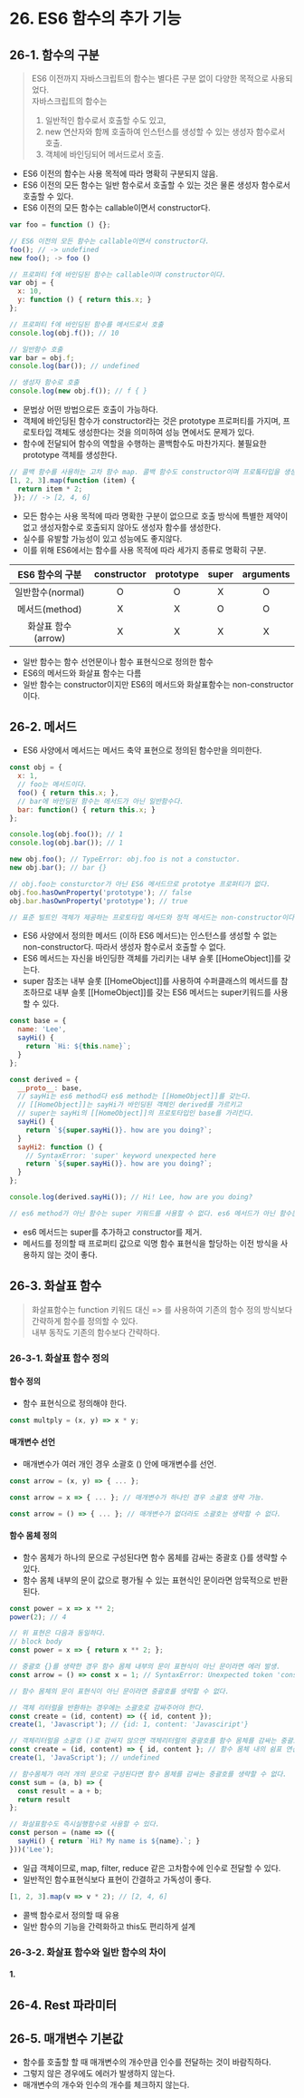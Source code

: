 # 26. ES6 함수의 추가 기능

## 26-1. 함수의 구분

> ES6 이전까지 자바스크립트의 함수는 별다른 구분 없이 다양한 목적으로 사용되었다.  
> 자바스크립트의 함수는  
> 1. 일반적인 함수로서 호출할 수도 있고,  
> 2. new 연산자와 함께 호출하여 인스턴스를 생성할 수 있는 생성자 함수로서 호출. 
> 3. 객체에 바인딩되어 메서드로서 호출.

- ES6 이전의 함수는 사용 목적에 따라 명확히 구분되지 않음.
- ES6 이전의 모든 함수는 일반 함수로서 호출할 수 있는 것은 물론 생성자 함수로서 호출할 수 있다.
- ES6 이전의 모든 함수는 callable이면서 constructor다.

```javascript
var foo = function () {};

// ES6 이전의 모든 함수는 callable이면서 constructor다.
foo(); // -> undefined
new foo(); -> foo ()
```

```javascript
// 프로퍼티 f에 바인딩된 함수는 callable이며 constructor이다.
var obj = {
  x: 10,
  y: function () { return this.x; }
};

// 프로퍼티 f에 바인딩된 함수를 메서드로서 호출
console.log(obj.f()); // 10

// 일반함수 호출
var bar = obj.f;
console.log(bar()); // undefined

// 생성자 함수로 호출
console.log(new obj.f()); // f { }
```
- 문법상 어떤 방법으로든 호출이 가능하다.
- 객체에 바인딩된 함수가 constructor라는 것은 prototype 프로퍼티를 가지며, 프로토타입 객체도 생성한다는 것을 의미하여 성능 면에서도 문제가 있다.
- 함수에 전달되어 함수의 역할을 수행하는 콜백함수도 마찬가지다. 불필요한 prototype 객체를 생성한다.

```javascript
// 콜백 함수를 사용하는 고차 함수 map. 콜백 함수도 constructor이며 프로톸타입을 생성한다.
[1, 2, 3].map(function (item) {
  return item * 2;
 }); // -> [2, 4, 6]
```

- 모든 함수는 사용 목적에 따라 명확한 구분이 없으므로 호출 방식에 특별한 제약이 없고 생성자함수로 호출되지 않아도 생성자 함수를 생성한다.
- 실수를 유발할 가능성이 있고 성능에도 좋지않다.
- 이를 위해 ES6에서는 함수를 사용 목적에 따라 세가지 종류로 명확히 구분.

|ES6 함수의 구분|constructor|prototype|super|arguments|
|:----------:|:---------:|:-------:|:---:|:-------:|
|일반함수(normal)|O|O|X|O|
|메서드(method)|X|X|O|O|
|화살표 함수(arrow)|X|X|X|X|

- 일반 함수는 함수 선언문이나 함수 표현식으로 정의한 함수
- ES6의 메서드와 화살표 함수는 다름
- 일반 함수는 constructor이지만 ES6의 메서드와 화살표함수는 non-constructor이다.

## 26-2. 메서드

- ES6 사양에서 메서드는 메서드 축약 표현으로 정의된 함수만을 의미한다.

```javascript
const obj = {
  x: 1,
  // foo는 메서드이다.
  foo() { return this.x; },
  // bar에 바인딩된 함수는 메서드가 아닌 일반함수다.
  bar: function() { return this.x; }
};

console.log(obj.foo()); // 1
console.log(obj.bar()); // 1

new obj.foo(); // TypeError: obj.foo is not a constuctor.
new obj.bar(); // bar {}

// obj.foo는 consturctor가 아닌 ES6 메서드므로 prototye 프로퍼티가 없다.
obj.foo.hasOwnProperty('prototype'); // false
obj.bar.hasOwnProperty('prototype'); // true

// 표준 빌트인 객체가 제공하는 프로토타입 메서드와 정적 메서드는 non-constructor이다.
```

- ES6 사양에서 정의한 메서드 (이하 ES6 메서드)는 인스턴스를 생성할 수 없는 non-constructor다. 따라서 생성자 함수로서 호출할 수 없다.
- ES6 메서드는 자신을 바인딩한 객체를 가리키는 내부 슬롯 [[HomeObject]]를 갖는다.
- super 참조는 내부 슬롯 [[HomeObject]]를 사용하여 수퍼클래스의 메서드를 참조하므로 내부 슬롯 [[HomeObject]]를 갖는 ES6 메서드는 super키워드를 사용할 수 있다.

```javascript
const base = {
  name: 'Lee',
  sayHi() {
    return `Hi: ${this.name}`;
  }
};

const derived = {
  __proto__: base,
  // sayHi는 es6 method다 es6 method는 [[HomeObject]]를 갖는다.
  // [[HomeObject]]는 sayHi가 바인딩된 객체인 derived를 가르키고
  // super는 sayHi의 [[HomeObject]]의 프로토타입인 base를 가리킨다.
  sayHi() {
    return `${super.sayHi()}. how are you doing?`;
  }
  sayHi2: function () {
    // SyntaxError: 'super' keyword unexpected here
    return `${super.sayHi()}. how are you doing?`;
  }
};

console.log(derived.sayHi()); // Hi! Lee, how are you doing?

// es6 method가 아닌 함수는 super 키워드를 사용할 수 없다. es6 메서드가 아닌 함수는 내부 슬롯
```

- es6 메서드는 super를 추가하고 constructor를 제거.
- 메서드를 정의할 때 프로퍼티 값으로 익명 함수 표현식을 할당하는 이전 방식을 사용하지 않는 것이 좋다.

## 26-3. 화살표 함수

> 화살표함수는 function 키워드 대신 => 를 사용하여 기존의 함수 정의 방식보다 간략하게 함수를 정의할 수 있다.  
> 내부 동작도 기존의 함수보다 간략하다.

### 26-3-1. 화살표 함수 정의

#### 함수 정의

- 함수 표현식으로 정의해야 한다.

```javascript
const multply = (x, y) => x * y;
```

#### 매개변수 선언

- 매개변수가 여러 개인 경우 소괄호 () 안에 매개변수를 선언.

```javascript
const arrow = (x, y) => { ... };

const arrow = x => { ... }; // 매개변수가 하나인 경우 소괄호 생략 가능.

const arrow = () => { ... }; // 매개변수가 없더라도 소괄호는 생략할 수 없다.
```

#### 함수 몸체 정의

- 함수 몸체가 하나의 문으로 구성된다면 함수 몸체를 감싸는 중괄호 {}를 생략할 수 있다.
- 함수 몸체 내부의 문이 값으로 평가될 수 있는 표현식인 문이라면 암묵적으로 반환된다.

```javascript
const power = x => x ** 2;
power(2); // 4

// 위 표현은 다음과 동일하다.
// block body
const power = x => { return x ** 2; };

// 중괄호 {}를 생략한 경우 함수 몸체 내부의 문이 표현식이 아닌 문이라면 에러 발생.
const arrow = () => const x = 1; // SyntaxError: Unexpected token 'const'

// 함수 몸체의 문이 표현식이 아닌 문이라면 중괄호를 생략할 수 없다.

// 객체 리터럴을 반환하는 경우에는 소괄호로 감싸주어야 한다.
const create = (id, content) => ({ id, content });
create(1, 'Javascript'); // {id: 1, content: 'Javasciript'}

// 객체리터럴을 소괄호 ()로 감싸지 않으면 객체리터럴의 중괄호를 함수 몸체를 감싸는 중괄호로 잘못 해석한다.
const create = (id, content) => { id, content }; // 함수 몸체 내의 쉼표 연산자문으로 해석.
create(1, 'JavaScript'); // undefined

// 함수몸체가 여러 개의 문으로 구성된다면 함수 몸체를 감싸는 중괄호를 생략할 수 없다.
const sum = (a, b) => {
  const result = a + b;
  return result
};

// 화살표함수도 즉시실행함수로 사용할 수 있다.
const person = (name => ({
  sayHi() { return `Hi? My name is ${name}.`; }
}))('Lee');
```

- 일급 객체이므로, map, filter, reduce 같은 고차함수에 인수로 전달할 수 있다.
- 일반적인 함수표현식보다 표현이 간결하고 가독성이 좋다.

```javascript
[1, 2, 3].map(v => v * 2); // [2, 4, 6]
```

- 콜백 함수로서 정의할 때 유용
- 일반 함수의 기능을 간력화하고 this도 편리하게 설계

### 26-3-2. 화살표 함수와 일반 함수의 차이

#### 1. 

## 26-4. Rest 파라미터

## 26-5. 매개변수 기본값

- 함수를 호출할 할 때 매개변수의 개수만큼 인수를 전달하는 것이 바람직하다.
- 그렇지 않은 경우에도 에러가 발생하지 않는다.
- 매개변수의 개수와 인수의 개수를 체크하지 않는다.
